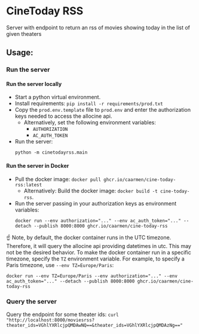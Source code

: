 # CineToday RSS
Server with endpoint to return an rss of movies showing today in the list of given theaters

## Usage:

### Run the server

#### Run the server locally


* Start a python virtual environment.
* Install requirements: `pip install -r requirements/prod.txt`
* Copy the `prod.env.template` file to `prod.env` and enter the authorization keys needed to access the allocine api.
    - Alternatively, set the following environment variables:
        - `AUTHORIZATION`
        - `AC_AUTH_TOKEN`
* Run the server:
    ```
    python -m cinetodayrss.main
    ```

#### Run the server in Docker

* Pull the docker image: `docker pull ghcr.io/caarmen/cine-today-rss:latest`
  - Alternatively: Build the docker image: `docker build -t cine-today-rss`.
* Run the server passing in your authorization keys as environment variables:
    ```
    docker run --env authorization="..." --env ac_auth_token="..." --detach --publish 8000:8000 ghcr.io/caarmen/cine-today-rss
    ```
☝️ Note, by default, the docker container runs in the UTC timezone. Therefore, it will query the allocine api providing datetimes in utc. This may not be the desired behavior. To make the docker container run in a specific timezone, specify the `TZ` environment variable. For example, to specify a Paris timezone, use `--env TZ=Europe/Paris`:
```
docker run --env TZ=Europe/Paris --env authorization="..." --env ac_auth_token="..." --detach --publish 8000:8000 ghcr.io/caarmen/cine-today-rss
```

### Query the server

Query the endpoint for some theater ids:
    ```
    curl "http://localhost:8000/moviesrss?theater_ids=VGhlYXRlcjpQMDAwNQ==&theater_ids=VGhlYXRlcjpQMDAzNg=="
    ```

